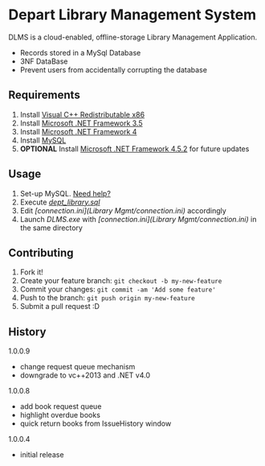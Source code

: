 # Depart Library Management System

DLMS is a cloud-enabled, offline-storage Library Management Application.

  - Records stored in a MySql Database
  - 3NF DataBase
  - Prevent users from accidentally corrupting the database

## Requirements

1. Install [Visual C++ Redistributable x86](http://download.microsoft.com/download/2/E/6/2E61CFA4-993B-4DD4-91DA-3737CD5CD6E3/vcredist_x86.exe)
2. Install [Microsoft .NET Framework 3.5](http://www.microsoft.com/en-us/download/details.aspx?id=21)
3. Install [Microsoft .NET Framework 4](http://www.microsoft.com/en-us/download/details.aspx?id=17718)
4. Install [MySQL](http://downloads.mysql.com/archives/installer/)
5. **OPTIONAL** Install [Microsoft .NET Framework 4.5.2](https://www.microsoft.com/en-us/download/details.aspx?id=42642) for future updates

## Usage

1. Set-up MySQL. [Need help?](https://www.drupal.org/node/266)
2. Execute _[dept_library.sql](dept_library.sql)_
2. Edit _[connection.ini](Library Mgmt/connection.ini)_ accordingly
3. Launch _DLMS.exe_ with _[connection.ini](Library Mgmt/connection.ini)_ in the same directory


## Contributing

1. Fork it!
2. Create your feature branch: `git checkout -b my-new-feature`
3. Commit your changes: `git commit -am 'Add some feature'`
4. Push to the branch: `git push origin my-new-feature`
5. Submit a pull request :D


## History

1.0.0.9
- change request queue mechanism
- downgrade to vc++2013 and .NET v4.0

1.0.0.8
- add book request queue
- highlight overdue books
- quick return books from IssueHistory window

1.0.0.4
- initial release
